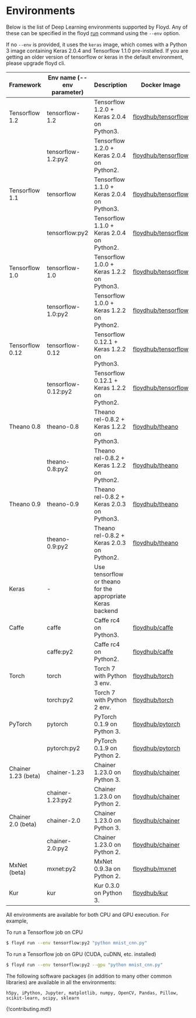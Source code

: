 # Environments

Below is the list of Deep Learning environments supported by Floyd. Any of
these can be specified in the floyd [run](../commands/run.md) command using the `--env` option.

If no `--env` is provided, it uses the `keras` image, which comes with a Python
3 image containing Keras 2.0.4 and Tensorflow 1.1.0 pre-installed. If you are
getting an older version of tensorflow or keras in the default environment,
please upgrade floyd cli.

| Framework | Env name (--env parameter)  |  Description              | Docker Image |
| --------- | ------------------ | ------------------------ |-------------|
| Tensorflow 1.2 | tensorflow-1.2  | Tensorflow 1.2.0 + Keras 2.0.4 on Python3. | [floydhub/tensorflow](https://hub.docker.com/r/floydhub/tensorflow/) | 
|                | tensorflow-1.2:py2  | Tensorflow 1.2.0 + Keras 2.0.4 on Python2. | [floydhub/tensorflow](https://hub.docker.com/r/floydhub/tensorflow/) | 
| Tensorflow 1.1 | tensorflow  | Tensorflow 1.1.0 + Keras 2.0.4 on Python3. | [floydhub/tensorflow](https://hub.docker.com/r/floydhub/tensorflow/) | 
|                | tensorflow:py2  | Tensorflow 1.1.0 + Keras 2.0.4 on Python2. | [floydhub/tensorflow](https://hub.docker.com/r/floydhub/tensorflow/) | 
| Tensorflow 1.0 | tensorflow-1.0  | Tensorflow 1.0.0 + Keras 1.2.2 on Python3. | [floydhub/tensorflow](https://hub.docker.com/r/floydhub/tensorflow/) | 
|                | tensorflow-1.0:py2  | Tensorflow 1.0.0 + Keras 1.2.2 on Python2. | [floydhub/tensorflow](https://hub.docker.com/r/floydhub/tensorflow/) | 
| Tensorflow 0.12 | tensorflow-0.12  | Tensorflow 0.12.1 + Keras 1.2.2 on Python3. | [floydhub/tensorflow](https://hub.docker.com/r/floydhub/tensorflow/) | 
|                 | tensorflow-0.12:py2  | Tensorflow 0.12.1 + Keras 1.2.2 on Python2. | [floydhub/tensorflow](https://hub.docker.com/r/floydhub/tensorflow/) |
| Theano 0.8 | theano-0.8  | Theano rel-0.8.2 + Keras 1.2.2 on Python3. | [floydhub/theano](https://hub.docker.com/r/floydhub/theano/) | 
|            | theano-0.8:py2  | Theano rel-0.8.2 + Keras 1.2.2 on Python2. | [floydhub/theano](https://hub.docker.com/r/floydhub/theano/) | 
| Theano 0.9 | theano-0.9  | Theano rel-0.8.2 + Keras 2.0.3 on Python3. | [floydhub/theano](https://hub.docker.com/r/floydhub/theano/) | 
|            | theano-0.9:py2  | Theano rel-0.8.2 + Keras 2.0.3 on Python2. | [floydhub/theano](https://hub.docker.com/r/floydhub/theano/) | 
| Keras | -  | Use tensorflow or theano for the appropriate Keras backend |  | 
| Caffe | caffe  | Caffe rc4 on Python3. | [floydhub/caffe](https://hub.docker.com/r/floydhub/caffe/) | 
|       | caffe:py2  | Caffe rc4 on Python2. | [floydhub/caffe](https://hub.docker.com/r/floydhub/caffe/) | 
| Torch | torch | Torch 7 with Python 3 env. | [floydhub/torch](https://hub.docker.com/r/floydhub/torch/) | 
|       | torch:py2 | Torch 7 with Python 2 env. | [floydhub/torch](https://hub.docker.com/r/floydhub/torch/) |
| PyTorch | pytorch | PyTorch 0.1.9 on Python 3. | [floydhub/pytorch](https://hub.docker.com/r/floydhub/pytorch/) | 
|         | pytorch:py2 | PyTorch 0.1.9 on Python 2. | [floydhub/pytorch](https://hub.docker.com/r/floydhub/pytorch/) |
| Chainer 1.23 (beta) | chainer-1.23 | Chainer 1.23.0 on Python 3. | [floydhub/chainer](https://hub.docker.com/r/floydhub/chainer/) | 
|                     | chainer-1.23:py2 | Chainer 1.23.0 on Python 2. | [floydhub/chainer](https://hub.docker.com/r/floydhub/chainer/) |
| Chainer 2.0 (beta) | chainer-2.0 | Chainer 1.23.0 on Python 3. | [floydhub/chainer](https://hub.docker.com/r/floydhub/chainer/) | 
|                    | chainer-2.0:py2 | Chainer 1.23.0 on Python 2. | [floydhub/chainer](https://hub.docker.com/r/floydhub/chainer/) |
| MxNet (beta) | mxnet:py2 | MxNet 0.9.3a on Python 2. | [floydhub/mxnet](https://hub.docker.com/r/floydhub/mxnet/) |
| Kur | kur | Kur 0.3.0 on Python 3. | [floydhub/kur](https://hub.docker.com/r/floydhub/kur/) |

All environments are available for both CPU and GPU execution. For example, 

To run a Tensorflow job on CPU
```bash
$ floyd run --env tensorflow:py2 "python mnist_cnn.py" 
```

To run a Tensorflow job on GPU (CUDA, cuDNN, etc. installed)
```bash
$ floyd run --env tensorflow:py2 --gpu "python mnist_cnn.py" 
```

The following software packages (in addition to many other common libraries) are available in all the environments:
```
h5py, iPython, Jupyter, matplotlib, numpy, OpenCV, Pandas, Pillow, scikit-learn, scipy, sklearn
```

{!contributing.md!}
